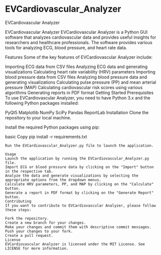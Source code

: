 # EVCardiovascular_Analyzer
EVCardiovascular Analyzer


EVCardiovascular Analyzer
EVCardiovascular Analyzer is a Python GUI software that analyzes cardiovascular data and provides useful insights for researchers and healthcare professionals. The software provides various tools for analyzing ECG, blood pressure, and heart rate data.

Features
Some of the key features of EVCardiovascular Analyzer include:

Importing ECG data from CSV files
Analyzing ECG data and generating visualizations
Calculating heart rate variability (HRV) parameters
Importing blood pressure data from CSV files
Analyzing blood pressure data and generating visualizations
Calculating pulse pressure (PP) and mean arterial pressure (MAP)
Calculating cardiovascular risk scores using various algorithms
Generating reports in PDF format
Getting Started
Prerequisites
To use EVCardiovascular Analyzer, you need to have Python 3.x and the following Python packages installed:

PyQt5
Matplotlib
NumPy
SciPy
Pandas
ReportLab
Installation
Clone the repository to your local machine.

Install the required Python packages using pip:

basic
Copy
pip install -r requirements.txt
```
Run the EVCardiovascular_Analyzer.py file to launch the application.

Usage
Launch the application by running the EVCardiovascular_Analyzer.py file.
Import ECG or blood pressure data by clicking on the "Import" button in the respective tab.
Analyze the data and generate visualizations by selecting the appropriate options from the dropdown menus.
Calculate HRV parameters, PP, and MAP by clicking on the "Calculate" button.
Generate a report in PDF format by clicking on the "Generate Report" button.
Contributing
If you want to contribute to EVCardiovascular Analyzer, please follow these steps:

Fork the repository.
Create a new branch for your changes.
Make your changes and commit them with descriptive commit messages.
Push your changes to your fork.
Create a pull request.
License
EVCardiovascular Analyzer is licensed under the MIT License. See LICENSE for more information.
